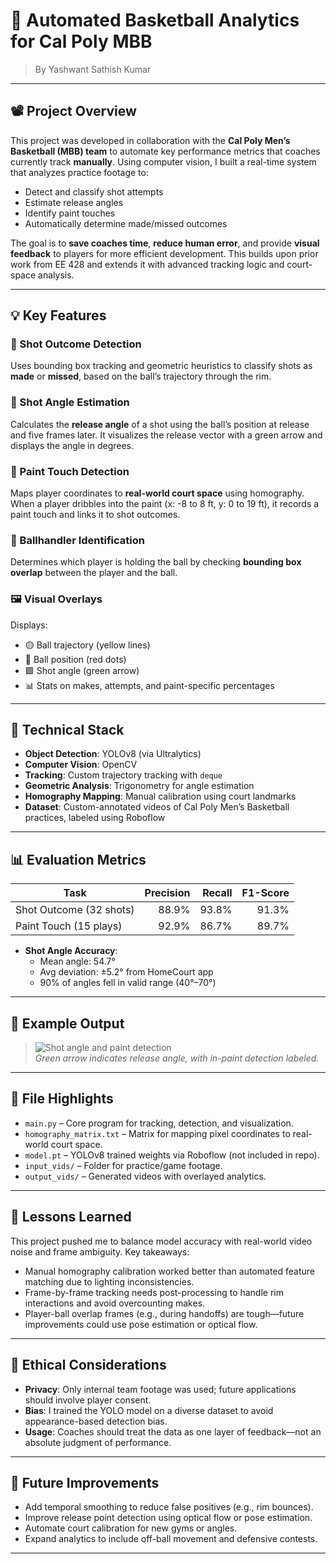 # 🏀 Automated Basketball Analytics for Cal Poly MBB

> By Yashwant Sathish Kumar  

---

## 📽️ Project Overview

This project was developed in collaboration with the **Cal Poly Men’s Basketball (MBB) team** to automate key performance metrics that coaches currently track **manually**. Using computer vision, I built a real-time system that analyzes practice footage to:

- Detect and classify shot attempts
- Estimate release angles
- Identify paint touches
- Automatically determine made/missed outcomes

The goal is to **save coaches time**, **reduce human error**, and provide **visual feedback** to players for more efficient development. This builds upon prior work from EE 428 and extends it with advanced tracking logic and court-space analysis.

---

## 💡 Key Features

### 🎯 Shot Outcome Detection
Uses bounding box tracking and geometric heuristics to classify shots as **made** or **missed**, based on the ball’s trajectory through the rim.

### 📐 Shot Angle Estimation
Calculates the **release angle** of a shot using the ball’s position at release and five frames later. It visualizes the release vector with a green arrow and displays the angle in degrees.

### 🏀 Paint Touch Detection
Maps player coordinates to **real-world court space** using homography. When a player dribbles into the paint (x: -8 to 8 ft, y: 0 to 19 ft), it records a paint touch and links it to shot outcomes.

### 👤 Ballhandler Identification
Determines which player is holding the ball by checking **bounding box overlap** between the player and the ball.

### 🖼️ Visual Overlays
Displays:
- 🟡 Ball trajectory (yellow lines)
- 🔴 Ball position (red dots)
- 🟩 Shot angle (green arrow)
- 📊 Stats on makes, attempts, and paint-specific percentages

---

## 🧠 Technical Stack

- **Object Detection**: YOLOv8 (via Ultralytics)
- **Computer Vision**: OpenCV
- **Tracking**: Custom trajectory tracking with `deque`
- **Geometric Analysis**: Trigonometry for angle estimation
- **Homography Mapping**: Manual calibration using court landmarks
- **Dataset**: Custom-annotated videos of Cal Poly Men’s Basketball practices, labeled using Roboflow

---

## 📊 Evaluation Metrics

| Task                 | Precision | Recall | F1-Score |
|----------------------|----------:|-------:|---------:|
| Shot Outcome (32 shots) | 88.9%     | 93.8%  | 91.3%    |
| Paint Touch (15 plays)  | 92.9%     | 86.7%  | 89.7%    |

- **Shot Angle Accuracy**:  
  - Mean angle: 54.7°  
  - Avg deviation: ±5.2° from HomeCourt app  
  - 90% of angles fell in valid range (40°–70°)

---

## 📎 Example Output

> ![Shot angle and paint detection](example_frame.jpg)  
> *Green arrow indicates release angle, with in-paint detection labeled.*

---

## 📂 File Highlights

- `main.py` – Core program for tracking, detection, and visualization.
- `homography_matrix.txt` – Matrix for mapping pixel coordinates to real-world court space.
- `model.pt` – YOLOv8 trained weights via Roboflow (not included in repo).
- `input_vids/` – Folder for practice/game footage.
- `output_vids/` – Generated videos with overlayed analytics.

---

## 📌 Lessons Learned

This project pushed me to balance model accuracy with real-world video noise and frame ambiguity. Key takeaways:

- Manual homography calibration worked better than automated feature matching due to lighting inconsistencies.
- Frame-by-frame tracking needs post-processing to handle rim interactions and avoid overcounting makes.
- Player-ball overlap frames (e.g., during handoffs) are tough—future improvements could use pose estimation or optical flow.

---

## 🔐 Ethical Considerations

- **Privacy**: Only internal team footage was used; future applications should involve player consent.
- **Bias**: I trained the YOLO model on a diverse dataset to avoid appearance-based detection bias.
- **Usage**: Coaches should treat the data as one layer of feedback—not an absolute judgment of performance.

---

## 🚀 Future Improvements

- Add temporal smoothing to reduce false positives (e.g., rim bounces).
- Improve release point detection using optical flow or pose estimation.
- Automate court calibration for new gyms or angles.
- Expand analytics to include off-ball movement and defensive contests.

---
